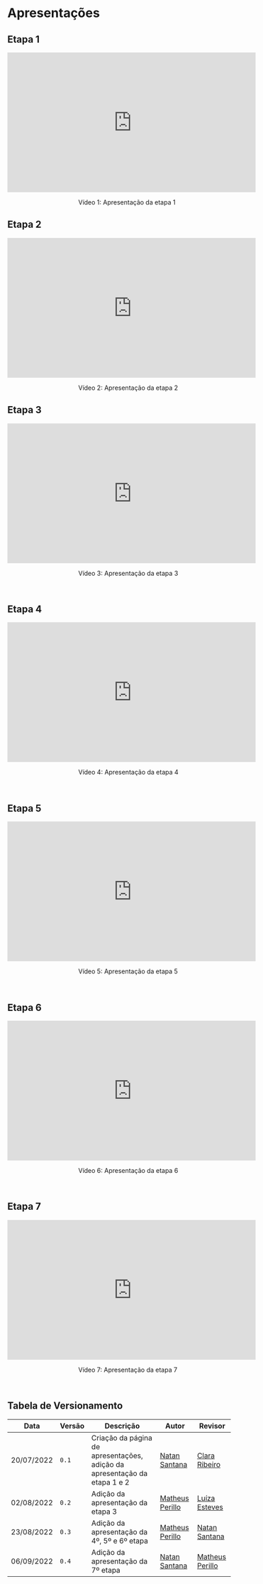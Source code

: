 # Apresentações

## Etapa 1

<iframe width="560" height="315" src="https://www.youtube.com/embed/mu1bJOcPUFc" title="YouTube video player" frameborder="0" allow="accelerometer; autoplay; clipboard-write; encrypted-media; gyroscope; picture-in-picture" allowfullscreen></iframe>

<div style="margin-left: 160px">
<p>Vídeo 1: Apresentação da etapa 1</p>
</div>

## Etapa 2

<iframe width="560" height="315" src="https://www.youtube.com/embed/5qWzoO78cZw" title="YouTube video player" frameborder="0" allow="accelerometer; autoplay; clipboard-write; encrypted-media; gyroscope; picture-in-picture" allowfullscreen></iframe>

<div style="margin-left: 160px">
<p>Vídeo 2: Apresentação da etapa 2</p>
</div>

## Etapa 3

<iframe width="560" height="315" src="https://www.youtube.com/embed/ryxnEDJze2c" title="YouTube video player" frameborder="0" allow="accelerometer; autoplay; clipboard-write; encrypted-media; gyroscope; picture-in-picture" allowfullscreen></iframe>

<div style="margin-left: 160px">
<p>Vídeo 3: Apresentação da etapa 3</p>
</div>
<br>

## Etapa 4

<iframe width="560" height="315" src="https://www.youtube.com/embed/VzfH08FVS5I" title="YouTube video player" frameborder="0" allow="accelerometer; autoplay; clipboard-write; encrypted-media; gyroscope; picture-in-picture" allowfullscreen></iframe>

<div style="margin-left: 160px">
<p>Vídeo 4: Apresentação da etapa 4</p>
</div>
<br>

## Etapa 5

<iframe width="560" height="315" src="https://www.youtube.com/embed/awf68wGiSwU" title="YouTube video player" frameborder="0" allow="accelerometer; autoplay; clipboard-write; encrypted-media; gyroscope; picture-in-picture" allowfullscreen></iframe>

<div style="margin-left: 160px">
<p>Vídeo 5: Apresentação da etapa 5</p>
</div>
<br>

## Etapa 6

<iframe width="560" height="315" src="https://www.youtube.com/embed/0WcVYOYRwGI" title="YouTube video player" frameborder="0" allow="accelerometer; autoplay; clipboard-write; encrypted-media; gyroscope; picture-in-picture" allowfullscreen></iframe>

<div style="margin-left: 160px">
<p>Vídeo 6: Apresentação da etapa 6</p>
</div>
<br>

## Etapa 7

<iframe width="560" height="315" src="https://www.youtube.com/embed/uMrNtUeBimI" title="YouTube video player" frameborder="0" allow="accelerometer; autoplay; clipboard-write; encrypted-media; gyroscope; picture-in-picture" allowfullscreen></iframe>

<div style="margin-left: 160px">
<p>Vídeo 7: Apresentação da etapa 7</p>
</div>
<br>

## Tabela de Versionamento

| Data | Versão | Descrição | Autor | Revisor |
| ---- | ------ | --------- | ----- | ------- |
| 20/07/2022 | `0.1`  | Criação da página de apresentações, adição da apresentação da etapa 1 e 2 | [Natan Santana](https://github.com/Neitan2001) | [Clara Ribeiro](https://github.com/clara-ribeiro)
| 02/08/2022 | `0.2`  | Adição da apresentação da etapa 3 | [Matheus Perillo](https://github.com/MatheusPerillo) | [Luíza Esteves](https://github.com/luiza-esteves)
| 23/08/2022 | `0.3`  | Adição da apresentação da 4º, 5º e 6º etapa | [Matheus Perillo](https://github.com/MatheusPerillo) | [Natan Santana](https://github.com/Neitan2001)
| 06/09/2022 | `0.4`  | Adição da apresentação da 7º etapa | [Natan Santana](https://github.com/Neitan2001) | [Matheus Perillo](https://github.com/MatheusPerillo)